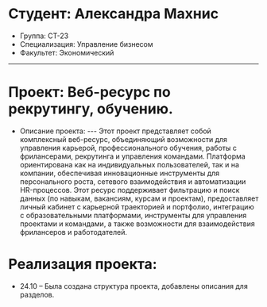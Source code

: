 # Студент: Александра Махнис
- Группа: СТ-23
- Специализация: Управление бизнесом
- Факультет: Экономический
---
# Проект: Веб-ресурс по рекрутингу, обучению.
- Описание проекта:
--- Этот проект представляет собой комплексный веб-ресурс, объединяющий возможности для управления карьерой, профессионального обучения, работы с фрилансерами, рекрутинга и управления командами. Платформа ориентирована как на индивидуальных пользователей, так и на компании, обеспечивая инновационные инструменты для персонального роста, сетевого взаимодействия и автоматизации HR-процессов. Этот ресурс поддерживает фильтрацию и поиск данных (по навыкам, вакансиям, курсам и проектам), предоставляет личный кабинет с карьерной траекторией и портфолио, интеграцию с образовательными платформами, инструменты для управления проектами и командами, а также возможности для взаимодействия фрилансеров и работодателей.
# Реализация проекта:
- 24.10 – Была создана структура проекта, добавлены описания для разделов.
